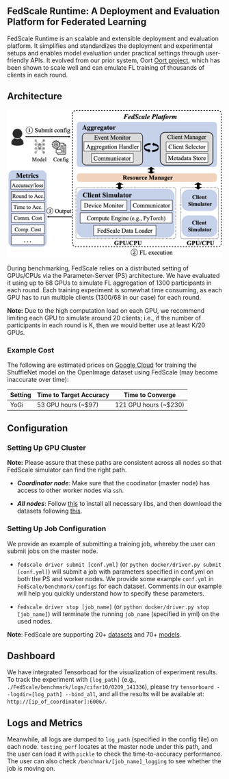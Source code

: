 
## FedScale Runtime: A Deployment and Evaluation Platform for Federated Learning

FedScale Runtime is an scalable and extensible deployment and evaluation platform. 
It simplifies and standardizes the deployment and experimental setups and enables model evaluation under practical settings through user-friendly APIs.
It evolved from our prior system, Oort [Oort project](https://github.com/SymbioticLab/Oort), which has been shown to scale well and can emulate FL training of thousands of clients in each round.

## Architecture

<img src="../../docs/fedscale-sim-mode.png" alt="FAR enables the developer to benchmark various FL efforts with practical FL data and metrics">

During benchmarking, FedScale relies on a distributed setting of GPUs/CPUs via the Parameter-Server (PS) architecture. 
We have evaluated it using up to 68 GPUs to simulate FL aggregation of 1300 participants in each round. 
Each training experiment is somewhat time consuming, as each GPU has to run multiple clients (1300/68 in our case) for each round. 

**Note:**
Due to the high computation load on each GPU, we recommend limiting each GPU to simulate around 20 clients; i.e., if the number of participants in each round is K, then we would better use at least K/20 GPUs.

### Example Cost

The following are estimated prices on [Google Cloud](https://cloud.google.com/products/calculator) for training the ShuffleNet model on the OpenImage dataset using FedScale (may become inaccurate over time): 

| Setting     | Time to Target Accuracy  | Time to Converge
| ----------- | ------------------------ | ----------------
| YoGi        | 53  GPU hours (~$97)     | 121  GPU hours (~$230)


## Configuration


### Setting Up GPU Cluster

**Note:**
Please assure that these paths are consistent across all nodes so that FedScale simulator can find the right path.

- ***Coordinator node***: Make sure that the coodinator (master node) has access to other worker nodes via ```ssh```. 

- ***All nodes***: Follow [this](https://github.com/SymbioticLab/FedScale#getting-started) to install all necessary libs, and then download the datasets following [this](https://github.com/SymbioticLab/FedScale/blob/master/benchmark/dataset/README.md).

### Setting Up Job Configuration

We provide an example of submitting a training job, whereby the user can submit jobs on the master node. 

- `fedscale driver submit [conf.yml]` (or `python docker/driver.py submit [conf.yml]`) will submit a job with parameters specified in conf.yml on both the PS and worker nodes. 
We provide some example ```conf.yml``` in ```FedScale/benchmark/configs``` for each dataset. 
Comments in our example will help you quickly understand how to specify these parameters. 

- `fedscale driver stop [job_name]` (or `python docker/driver.py stop [job_name]`)  will terminate the running ```job_name``` (specified in yml) on the used nodes. 

**Note**: FedScale are supporting 20+ [datasets](https://github.com/SymbioticLab/FedScale/blob/master/benchmark/dataset/README.md) and 70+ [models](https://github.com/SymbioticLab/FedScale/blob/master/fedscale/utils/models/cv_models/README.md).

## Dashboard

We have integrated Tensorboad for the visualization of experiment results. To track the experiment with ```[log_path]``` (e.g., ```./FedScale/benchmark/logs/cifar10/0209_141336```), please try ```tensorboard --logdir=[log_path] --bind_all```, and all the results will be available at: ```http://[ip_of_coordinator]:6006/```.

## Logs and Metrics

Meanwhile, all logs are dumped to ```log_path``` (specified in the config file) on each node. 
```testing_perf``` locates at the master node under this path, and the user can load it with ```pickle``` to check the time-to-accuracy performance. The user can also check ```/benchmark/[job_name]_logging``` to see whether the job is moving on.
